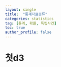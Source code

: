 ```yaml
---
layout: single
title:  "통계자료종류"
categories: statistics
tag: [통계, 확률, 독립사건]
toc: true
author_profile: false
---
```


# 첫d3